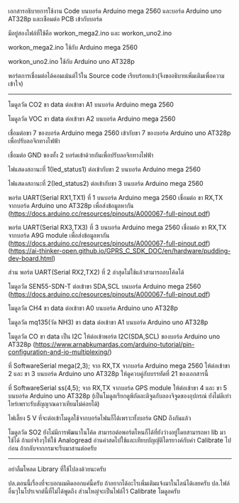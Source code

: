 เอกสารอธิบายการใช้งาน Code บนบอร์ด Arduino mega 2560 และบอร์ด Arduino uno AT328p และเชือมต่อ PCB เข้ากับบอร์ด

มีอยู่สองไฟล์ที่ใช้คือ workon_mega2.ino และ workon_uno2.ino

workon_mega2.ino ใช้กับ Arduino mega 2560

workon_uno2.ino ใช้กับ Arduino uno AT328p

พอร์ตการเชื่อมต่อได้คอมเม้นต์ไว้ใน Source code เรียบร้อยแล้ว(จึงขออธิบายเพิ่มเติมเพื่อความเข้าใจ)
*****************************************************************************

โมดูลวัด CO2 ขา data ต่อเข้าขา A1 บนบอร์ด Arduino mega 2560

โมดูลวัด VOC ขา data ต่อเข้าขา A2 บนบอร์ด Arduino mega 2560

เชื่อมต่อขา 7 ของบอร์ด Arduino mega 2560 เข้ากับขา 7 ของบอร์ด Arduino uno AT328p เพื่อปรับลอจิกทางไฟฟ้า

เชื่อมต่อ GND ของทั้ง 2 บอร์ดเข้าด้วยกันเพื่อปรับลอจิกทางไฟฟ้า

ไฟแสดงสถานะที่ 1(led_status1) ต่อเข้ากับขา 2 บนบอร์ด Arduino mega 2560

ไฟแสดงสถานะที่ 2(led_status2) ต่อเข้ากับขา 3 บนบอร์ด Arduino mega 2560

พอร์ต UART(Serial RX1,TX1) ที่ 1 บนบอร์ด Arduino mega 2560 เชื่อมต่อ ขา RX,TX จากบอร์ด Arduino uno AT328p เพื่อส่งข้อมูลหากัน (https://docs.arduino.cc/resources/pinouts/A000067-full-pinout.pdf)

พอร์ต UART(Serial RX3,TX3) ที่ 3 บนบอร์ด Arduino mega 2560 เชื่อมต่อ ขา RX,TX จากบอร์ด A9G module เพื่อส่งข้อมูลหากัน (https://docs.arduino.cc/resources/pinouts/A000067-full-pinout.pdf)(https://ai-thinker-open.github.io/GPRS_C_SDK_DOC/en/hardware/pudding-dev-board.html)

ส่วน พอร์ต UART(Serial RX2,TX2) ที่ 2 ล่าสุดไม่ใช้แล้วสามารถลบโค้ดได้

โมดูลวัด SEN55-SDN-T ต่อเข้าขา SDA,SCL บนบอร์ด Arduino mega 2560 (https://docs.arduino.cc/resources/pinouts/A000067-full-pinout.pdf)

โมดูลวัด CH4 ขา data ต่อเข้าขา A0 บนบอร์ด Arduino uno AT328p

โมดูลวัด mq135(วัด NH3) ขา data ต่อเข้าขา A1 บนบอร์ด Arduino uno AT328p

โมดูลวัด CO ขา data เป็น I2C ให้ต่อเข้าพอร์ต I2C(SDA,SCL) ของบอร์ด Arduino uno AT328p (https://www.arnabkumardas.com/arduino-tutorial/pin-configuration-and-io-multiplexing/)

ที่ SoftwareSerial mega(2,3); จาก RX,TX จากบอร์ด Arduino mega 2560 ให้ต่อเข้าขา 2 และ ขา 3 บนบอร์ด Arduino uno AT328p ให้ดูควบคู่กับบรรทัดที่ 21 ของเอกสารนี้

ที่ SoftwareSerial ss(4,5); จาก RX,TX จากบอร์ด GPS module ให้ต่อเข้าขา 4 และ ขา 5 บนบอร์ด Arduino uno AT328p (เป็นโมดูลเรียกดูพิกัดละติจูดกับลองจิจูดของอุปกรณ์ ยังไม่ดีเท่าไหร่เพราะรับสัญญาณดาวเทียมไม่ค่อยได้)

ไฟเลี้ยง 5 V ที่จะต่อเข้าโมดูลใช้จากบอร์ดไฟนก็ได้เพราะทั้งบอร์ด GND ถึงกันแล้ว

โมดูลวัด SO2 ยังไม่มีการพัฒนาในโค้ด สามารถต่อพอร์ตไหนก็ได้ที่ยังว่างอยู่โดยสามารถหา lib มาใช้ได้ ถ้าแย่จริงๆให้ใช้ Analogread อ่านค่าสดไปใช้และเทียบบัญญัติไตรยางค์กับค่า Calibrate ไปก่อน ถ้ากลับจากกรมจะรีบมาสานต่อครับ

*****************************************************************************

อย่าลืมโหลด Library ที่ใช้ไปลงด้วยนะครับ

ปล.ตอนนี้เรื่องที่จะบอกผมคิดออกแค่นี้ครับ ถ้าอยากได้อะไรเพิ่มเติมแจ้งมาในไลน์ได้เลยครับ
ปล.ไฟล์อื่นๆในโปรเจกต์นี้ที่ไม่ได้พูดถึง ส่วนใหญ่จะเป็นไฟล์ไว้ Calibrate โมดูลครับ


